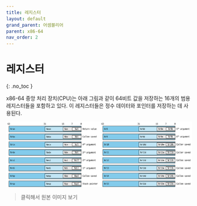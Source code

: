 ```yaml
---
title: 레지스터
layout: default
grand_parent: 어셈블리어
parent: x86-64
nav_order: 2
---
```


# 레지스터
{: .no_toc }

x86-64 중앙 처리 장치(CPU)는 아래 그림과 같이 64비트 값을 저장하는 16개의 범용 레지스터들을 포함하고 있다. 이 레지스터들은 정수 데이터와 포인터를 저장하는 데 사용된다.

[![](../../../assets/images/registers.png)](../../../assets/images/registers.png)

> 클릭해서 원본 이미지 보기
